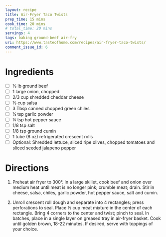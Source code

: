 ```yaml
---
layout: recipe
title: Air-Fryer Taco Twists
prep_time: 15 mins
cook_time: 20 mins
# total_time: 20 mins
servings: 4
tags: baking ground-beef air-fry
uri: https://www.tasteofhome.com/recipes/air-fryer-taco-twists/
comment_issue_id: 6
---
```

# Ingredients

- [ ] ⅓ lb ground beef
- [ ] 1 large onion, chopped
- [ ] 2/3 cup shredded cheddar cheese
- [ ] ⅓ cup salsa
- [ ] 3 Tbsp canned chopped green chiles
- [ ] ¼ tsp garlic powder
- [ ] ¼ tsp hot pepper sauce
- [ ] 1/8 tsp salt
- [ ] 1/8 tsp ground cumin
- [ ] 1 tube (8 oz) refrigerated crescent rolls
- [ ] Optional: Shredded lettuce, sliced ripe olives, chopped tomatoes and sliced seeded jalapeno pepper

# Directions

1. Preheat air fryer to 300&deg;. In a large skillet, cook beef and onion over medium heat until meat is no longer pink; crumble meat; drain. Stir in cheese, salsa, chiles, garlic powder, hot pepper sauce, salt and cumin.

2. Unroll crescent roll dough and separate into 4 rectangles; press perforations to seal. Place ½ cup meat mixture in the center of each rectangle. Bring 4 corners to the center and twist; pinch to seal. In batches, place in a single layer on greased tray in air-fryer basket. Cook until golden brown, 18-22 minutes. If desired, serve with toppings of your choice.